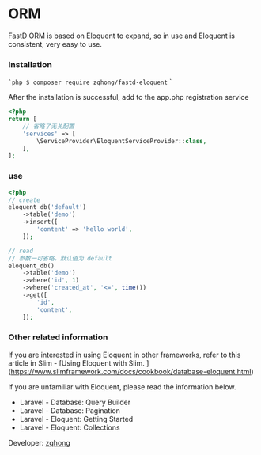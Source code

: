 # ORM

FastD ORM is based on Eloquent to expand, so in use and Eloquent is consistent, very easy to use.

### Installation

`` `php
$ composer require zqhong/fastd-eloquent
`` `

After the installation is successful, add to the app.php registration service

```php
<?php
return [
    // 省略了无关配置
    'services' => [
        \ServiceProvider\EloquentServiceProvider::class,
    ],
];
```

### use

```php
<?php
// create
eloquent_db('default')
    ->table('demo')
    ->insert([
        'content' => 'hello world',
    ]);

// read
// 参数一可省略，默认值为 default
eloquent_db()
    ->table('demo')
    ->where('id', 1)
    ->where('created_at', '<=', time())
    ->get([
        'id',
        'content',
    ]);
```

### Other related information

If you are interested in using Eloquent in other frameworks, refer to this article in Slim - [Using Eloquent with Slim. ] (https://www.slimframework.com/docs/cookbook/database-eloquent.html)

If you are unfamiliar with Eloquent, please read the information below.

* Laravel - Database: Query Builder
* Laravel - Database: Pagination
* Laravel - Eloquent: Getting Started
* Laravel - Eloquent: Collections

Developer: [zqhong](https://github.com/zqhong/fastd-eloquent)